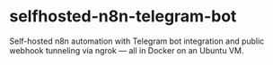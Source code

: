# selfhosted-n8n-telegram-bot
Self-hosted n8n automation with Telegram bot integration and public webhook tunneling via ngrok — all in Docker on an Ubuntu VM.
